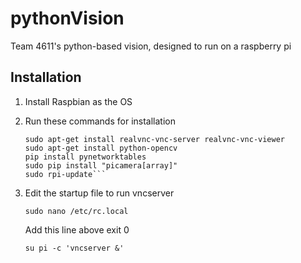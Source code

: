 # pythonVision
Team 4611's python-based vision, designed to run on a raspberry pi

## Installation
1) Install Raspbian as the OS
2) Run these commands for installation
	```sudo apt-get update
    sudo apt-get install realvnc-vnc-server realvnc-vnc-viewer
	sudo apt-get install python-opencv
    pip install pynetworktables
    sudo pip install "picamera[array]"
    sudo rpi-update```
3) Edit the startup file to run vncserver

    `sudo nano /etc/rc.local`
    
    Add this line above exit 0
    
    `su pi -c 'vncserver &'`
